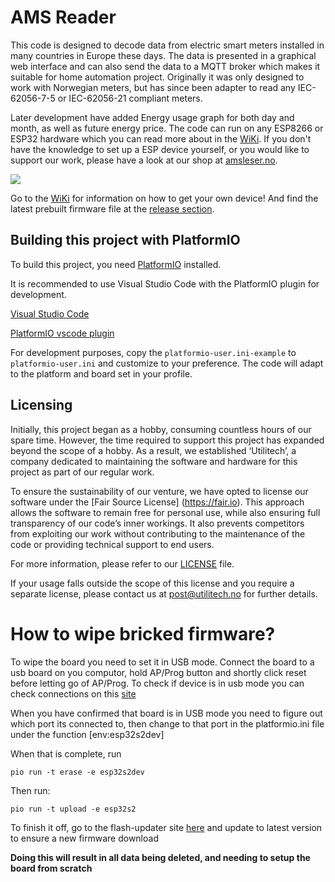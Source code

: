 # AMS Reader
This code is designed to decode data from electric smart meters installed in many countries in Europe these days. The data is presented in a graphical web interface and can also send the data to a MQTT broker which makes it suitable for home automation project. Originally it was only designed to work with Norwegian meters, but has since been adapter to read any IEC-62056-7-5 or IEC-62056-21 compliant meters.

Later development have added Energy usage graph for both day and month, as well as future energy price. The code can run on any ESP8266 or ESP32 hardware which you can read more about in the [WiKi](https://github.com/UtilitechAS/amsreader-firmware/wiki). If you don't have the knowledge to set up a ESP device yourself, or you would like to support our work, please have a look at our shop at [amsleser.no](https://amsleser.no/).


<img src="images/dashboard.png">

Go to the [WiKi](https://github.com/UtilitechAS/amsreader-firmware/wiki) for information on how to get your own device! And find the latest prebuilt firmware file at the [release section](https://github.com/UtilitechAS/amsreader-firmware/releases).

## Building this project with PlatformIO
To build this project, you need [PlatformIO](https://platformio.org/) installed.

It is recommended to use Visual Studio Code with the PlatformIO plugin for development.

[Visual Studio Code](https://code.visualstudio.com/download)

[PlatformIO vscode plugin](https://platformio.org/install/ide?install=vscode)

For development purposes, copy the ```platformio-user.ini-example``` to ```platformio-user.ini``` and customize to your preference. The code will adapt to the platform and board set in your profile.

## Licensing
Initially, this project began as a hobby, consuming countless hours of our spare time. However, the time required to support this project has expanded beyond the scope of a hobby. As a result, we established ‘Utilitech’, a company dedicated to maintaining the software and hardware for this project as part of our regular work.

To ensure the sustainability of our venture, we have opted to license our software under the [Fair Source License] (https://fair.io). This approach allows the software to remain free for personal use, while also ensuring full transparency of our code’s inner workings. It also prevents competitors from exploiting our work without contributing to the maintenance of the code or providing technical support to end users.

For more information, please refer to our [LICENSE](/LICENSE) file.

If your usage falls outside the scope of this license and you require a separate license, please contact us at [post@utilitech.no](mailto:post@utilitech.no) for further details.

# How to wipe bricked firmware?

To wipe the board you need to set it in USB mode. Connect the board to a usb board on you computor, hold AP/Prog button and shortly click reset before letting go of AP/Prog. To check if device is in usb mode you can check connections on this [site](https://www.amsleser.cloud/flasher)

When you have confirmed that board is in USB mode you need to figure out which port its connected to, then change to that port in the platformio.ini file under the function [env:esp32s2dev]

When that is complete, run 
```
pio run -t erase -e esp32s2dev
```

Then run:
```
pio run -t upload -e esp32s2
```

To finish it off, go to the flash-updater site [here](https://www.amsleser.cloud/flasher) and update to latest version to ensure a new firmware download

**Doing this will result in all data being deleted, and needing to setup the board from scratch**
